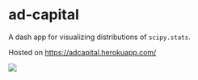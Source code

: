 # ad-capital
A dash app for visualizing distributions of `scipy.stats`.

Hosted on https://adcapital.herokuapp.com/

![](dash.gif)
